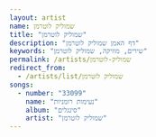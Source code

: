```yaml
---
layout: artist
name: שמוליק לוטרמן
title: "שמוליק לוטרמן"
description: "דף האמן שמוליק לוטרמן"
keywords: "שירים, מוזיקה, שמוליק לוטרמן"
permalink: /artists/שמוליק-לוטרמן
redirect_from:
  - /artists/list/שמוליק לוטרמן
songs:
  - number: "33099"
    name: "נעימות רומניות"
    album: "סינגלים"
    artist: "שמוליק לוטרמן"
---
```


